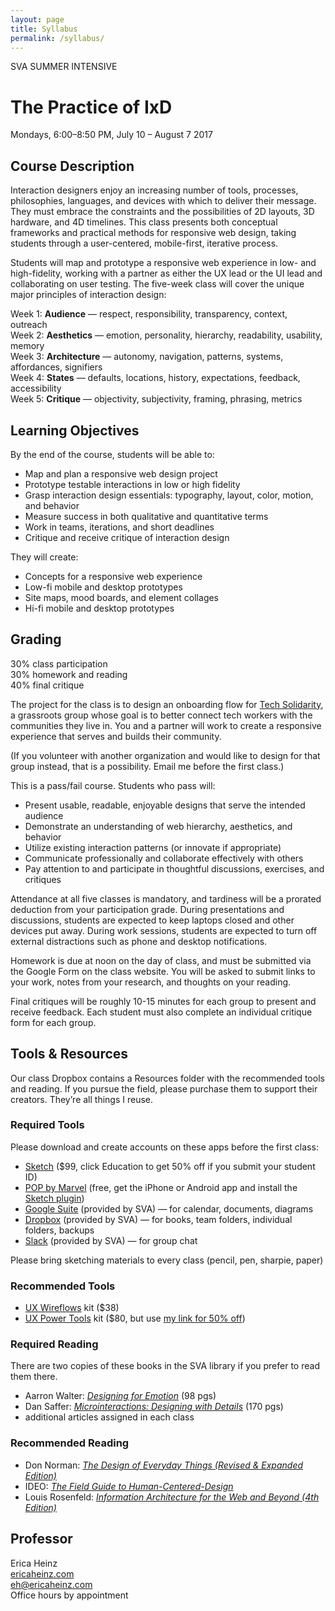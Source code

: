 ```yaml
---
layout: page
title: Syllabus
permalink: /syllabus/
---
```


SVA SUMMER INTENSIVE  

# The Practice of IxD 

Mondays, 6:00–8:50 PM, July 10 – August 7 2017

## Course Description
 
Interaction designers enjoy an increasing number of tools, processes, philosophies, languages, and devices with which to deliver their message. They must embrace the constraints and the possibilities of 2D layouts, 3D hardware, and 4D timelines. This class presents both conceptual frameworks and practical methods for responsive web design, taking students through a user-centered, mobile-first, iterative process. 
 
Students will map and prototype a responsive web experience in low- and high-fidelity, working with a partner as either the UX lead or the UI lead and collaborating on user testing. The five-week class will cover the unique major principles of interaction design:
 
Week 1: **Audience** — respect, responsibility, transparency, context, outreach  
Week 2: **Aesthetics** — emotion, personality, hierarchy, readability, usability, memory  
Week 3: **Architecture** — autonomy, navigation, patterns, systems, affordances, signifiers  
Week 4: **States** — defaults, locations, history, expectations, feedback, accessibility  
Week 5: **Critique** — objectivity, subjectivity, framing, phrasing, metrics  

## Learning Objectives
 
By the end of the course, students will be able to:
 
* Map and plan a responsive web design project 
* Prototype testable interactions in low or high fidelity
* Grasp interaction design essentials: typography, layout, color, motion, and behavior
* Measure success in both qualitative and quantitative terms
* Work in teams, iterations, and short deadlines
* Critique and receive critique of interaction design
 
They will create:
 
* Concepts for a responsive web experience
* Low-fi mobile and desktop prototypes
* Site maps, mood boards, and element collages
* Hi-fi mobile and desktop prototypes

## Grading
 
30% class participation  
30% homework and reading  
40% final critique  
 
The project for the class is to design an onboarding flow for [Tech Solidarity](https://techsolidarity.org), a grassroots group whose goal is to better connect tech workers with the communities they live in. You and a partner will work to create a responsive experience that serves and builds their community.
 
(If you volunteer with another organization and would like to design for that group instead, that is a possibility. Email me before the first class.)
 
This is a pass/fail course. Students who pass will: 
* Present usable, readable, enjoyable designs that serve the intended audience
* Demonstrate an understanding of web hierarchy, aesthetics, and behavior
* Utilize existing interaction patterns (or innovate if appropriate)
* Communicate professionally and collaborate effectively with others
* Pay attention to and participate in thoughtful discussions, exercises, and critiques
 
Attendance at all five classes is mandatory, and tardiness will be a prorated deduction from your participation grade. During presentations and discussions, students are expected to keep laptops closed and other devices put away. During work sessions, students are expected to turn off external distractions such as phone and desktop notifications.
 
Homework is due at noon on the day of class, and must be submitted via the Google Form on the class website. You will be asked to submit links to your work, notes from your research, and thoughts on your reading.
 
Final critiques will be roughly 10-15 minutes for each group to present and receive feedback. Each student must also complete an individual critique form for each group.
 

## Tools & Resources
Our class Dropbox contains a Resources folder with the recommended tools and reading. If you pursue the field, please purchase them to support their creators. They’re all things I reuse.

### Required Tools
Please download and create accounts on these apps before the first class:
* [Sketch](https://www.sketchapp.com/) ($99, click Education to get 50% off if you submit your student ID)
* [POP by Marvel](https://marvelapp.com/pop/) (free, get the iPhone or Android app and install the [Sketch plugin](https://marvelapp.com/prototype-with-sketch/))
* [Google Suite](https://www.google.com/) (provided by SVA) — for calendar, documents, diagrams
* [Dropbox](https://www.dropbox.com) (provided by SVA) — for books, team folders, individual folders, backups
* [Slack](https://slack.com/) (provided by SVA) — for group chat 
 
Please bring sketching materials to every class (pencil, pen, sharpie, paper)

### Recommended Tools
* [UX Wireflows](https://ui8.net/products/ux-kits-ui-wireflows) kit ($38)
* [UX Power Tools](https://www.uxpower.tools/) kit ($80, but use [my link for 50% off](https://gum.co/uxpt-bundle/skillshare-heinz))

### Required Reading
There are two copies of these books in the SVA library if you prefer to read them there.
* Aarron Walter: [_Designing for Emotion_](https://abookapart.com/products/designing-for-emotion) (98 pgs)
* Dan Saffer: [_Microinteractions: Designing with Details_](https://www.amazon.com/Microinteractions-Full-Color-Designing-Details/dp/1491945923) (170 pgs)
* additional articles assigned in each class

### Recommended Reading
* Don Norman: [_The Design of Everyday Things (Revised & Expanded Edition)_](https://www.amazon.com/Design-Everyday-Things-Revised-Expanded/dp/0465050654/)
* IDEO: [_The Field Guide to Human-Centered-Design_](http://www.designkit.org/resources/1) 
* Louis Rosenfeld: [_Information Architecture for the Web and Beyond (4th Edition)_](http://shop.oreilly.com/product/0636920034674.do)

## Professor
 
Erica Heinz  
[ericaheinz.com](http://ericaheinz.com/)  
eh@ericaheinz.com  
Office hours by appointment  
